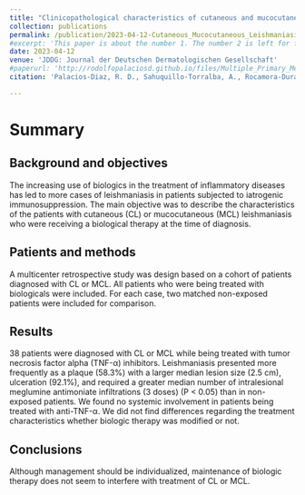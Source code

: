 ```yaml
---
title: "Clinicopathological characteristics of cutaneous and mucocutaneous leishmaniasis in patients treated with TNF-α inhibitors"
collection: publications
permalink: /publication/2023-04-12-Cutaneous_Mucocutaneous_Leishmaniasis
#excerpt: 'This paper is about the number 1. The number 2 is left for future work.'
date: 2023-04-12
venue: 'JDDG: Journal der Deutschen Dermatologischen Gesellschaft'
#paperurl: 'http://rodolfopalaciosd.github.io/files/Multiple_Primary_Melanomas.pdf'
citation: 'Palacios‐Diaz, R. D., Sahuquillo‐Torralba, A., Rocamora‐Durán, V., Unamuno‐Bustos, B. D., Salavert‐Lleti, M., Santos‐Alarcón, S., ... & Botella‐Estrada, R. (2023). Clinicopathological characteristics of cutaneous and mucocutaneous leishmaniasis in patients treated with TNF‐α inhibitors. JDDG: Journal der Deutschen Dermatologischen Gesellschaft, 21(5), 473-480.'

---
```


# Summary

## Background and objectives
The increasing use of biologics in the treatment of inflammatory diseases has led to more cases of leishmaniasis in patients subjected to iatrogenic immunosuppression. The main objective was to describe the characteristics of the patients with cutaneous (CL) or mucocutaneous (MCL) leishmaniasis who were receiving a biological therapy at the time of diagnosis.

## Patients and methods
A multicenter retrospective study was design based on a cohort of patients diagnosed with CL or MCL. All patients who were being treated with biologicals were included. For each case, two matched non-exposed patients were included for comparison.

## Results
38 patients were diagnosed with CL or MCL while being treated with tumor necrosis factor alpha (TNF-α) inhibitors. Leishmaniasis presented more frequently as a plaque (58.3%) with a larger median lesion size (2.5 cm), ulceration (92.1%), and required a greater median number of intralesional meglumine antimoniate infiltrations (3 doses) (P < 0.05) than in non-exposed patients. We found no systemic involvement in patients being treated with anti-TNF-α. We did not find differences regarding the treatment characteristics whether biologic therapy was modified or not.

## Conclusions
Although management should be individualized, maintenance of biologic therapy does not seem to interfere with treatment of CL or MCL.